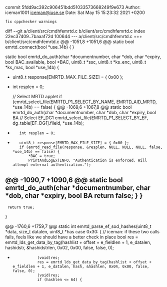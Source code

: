 commit 5fdd9ac392c906451bdd51033573668249f9e673
Author: iceman1001 <iceman@iuse.se>
Date:   Sat May 15 15:23:32 2021 +0200

    fix cppchecker warnings

diff --git a/client/src/cmdhfemrtd.c b/client/src/cmdhfemrtd.c
index 22ec37409..7baaaf72d 100644
--- a/client/src/cmdhfemrtd.c
+++ b/client/src/cmdhfemrtd.c
@@ -1051,8 +1051,6 @@ static bool emrtd_connect(bool *use_14b) {
 }
 
 static bool emrtd_do_auth(char *documentnumber, char *dob, char *expiry, bool BAC_available, bool *BAC, uint8_t *ssc, uint8_t *ks_enc, uint8_t *ks_mac, bool *use_14b) {
-    uint8_t response[EMRTD_MAX_FILE_SIZE] = { 0x00 };
-    int resplen = 0;
 
     // Select MRTD applet
     if (emrtd_select_file(EMRTD_P1_SELECT_BY_NAME, EMRTD_AID_MRTD, *use_14b) == false) {
@@ -1069,6 +1067,8 @@ static bool emrtd_do_auth(char *documentnumber, char *dob, char *expiry, bool BA
         // Select EF_DG1
         emrtd_select_file(EMRTD_P1_SELECT_BY_EF, dg_table[EF_DG1].fileid, *use_14b);
 
+        int resplen = 0;
+        uint8_t response[EMRTD_MAX_FILE_SIZE] = { 0x00 };
         if (emrtd_read_file(response, &resplen, NULL, NULL, NULL, false, *use_14b) == false) {
             *BAC = true;
             PrintAndLogEx(INFO, "Authentication is enforced. Will attempt external authentication.");
@@ -1090,7 +1090,6 @@ static bool emrtd_do_auth(char *documentnumber, char *dob, char *expiry, bool BA
             return false;
         }
     }
-
     return true;
 }
 
@@ -1760,6 +1759,7 @@ static int emrtd_parse_ef_sod_hashes(uint8_t *data, size_t datalen, uint8_t *has
             case 0x30: {
                 // iceman:  if these two calls fails,  feels like we should have a better check in place
                 bool res = emrtd_lds_get_data_by_tag(hashlist + offset + e_fieldlen + 1, e_datalen, hashidstr, &hashidstrlen, 0x02, 0x00, false, false, 0);
+                (void)res;
                 res = emrtd_lds_get_data_by_tag(hashlist + offset + e_fieldlen + 1, e_datalen, hash, &hashlen, 0x04, 0x00, false, false, 0);
                 (void)res;
                 if (hashlen <= 64) {
